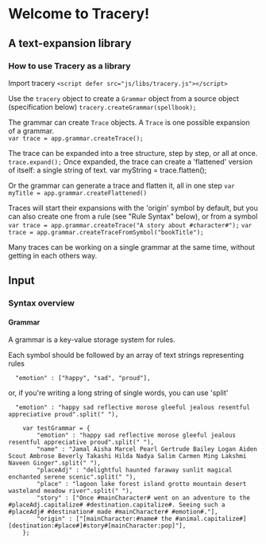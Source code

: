 # Welcome to Tracery!

## A text-expansion library
### How to use Tracery as a library

Import tracery 
`<script defer src="js/libs/tracery.js"></script>`

Use the `tracery` object to create a `Grammar` object from a source object (specification below)
`tracery.createGrammar(spellbook);`

The grammar can create `Trace` objects.  A `Trace` is one possible expansion of a grammar.  
`var trace = app.grammar.createTrace();`

The trace can be expanded into a tree structure, step by step, or all at once.
`trace.expand();`
Once expanded, the trace can create a 'flattened' version of itself: a single string of text.
var myString = trace.flatten();

Or the grammar can generate a trace and flatten it, all in one step
`var myTitle = app.grammar.createFlattened()`

Traces will start their expansions with the 'origin' symbol by default, but you can also create one from a rule (see "Rule Syntax" below), or from a symbol
`var trace = app.grammar.createTrace("A story about #character#");`
`var trace = app.grammar.createTraceFromSymbol("bookTitle");`

Many traces can be working on a single grammar at the same time, without getting in each others way.

## Input 


### Syntax overview
####  Grammar
A grammar is a key-value storage system for rules.

Each symbol should be followed by an array of text strings representing rules
```
  "emotion" : ["happy", "sad", "proud"],   
```
or, if you're writing a long string of single words, you can use 'split'
```
  "emotion" : "happy sad reflective morose gleeful jealous resentful appreciative proud".split(" "),   
```


```
    var testGrammar = {
        "emotion" : "happy sad reflective morose gleeful jealous resentful appreciative proud".split(" "),
        "name" : "Jamal Aisha Marcel Pearl Gertrude Bailey Logan Aiden Scout Ambrose Beverly Takashi Hilda Nadya Salim Carmen Ming Lakshmi Naveen Ginger".split(" "),
        "placeAdj" : "delightful haunted faraway sunlit magical enchanted serene scenic".split(" "),
        "place" : "lagoon lake forest island grotto mountain desert wasteland meadow river".split(" "),
        "story" : ["Once #mainCharacter# went on an adventure to the #placeAdj.capitalize# #destination.capitalize#. Seeing such a #placeAdj# #destination# made #mainCharacter# #emotion#."],
        "origin" : ["[mainCharacter:#name# the #animal.capitalize#][destination:#place#]#story#[mainCharacter:pop]"],
    };

```

